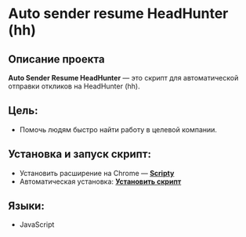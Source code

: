 # Auto sender resume HeadHunter (hh)

## Описание проекта

**Auto Sender Resume HeadHunter** — это скрипт для автоматической отправки откликов на HeadHunter (hh).

## Цель:

* Помочь людям быстро найти работу в целевой компании.

## Установка и запуск скрипт:

* Установить расширение на Chrome —  **[Scripty](https://chrome.google.com/webstore/detail/scripty-javascript-inject/milkbiaeapddfnpenedfgbfdacpbcbam)**
* Автоматическая установка:  **[Установить скрипт](https://scripty.abhisheksatre.com/#/share/script_1680207531516)**

## Языки:

* JavaScript

